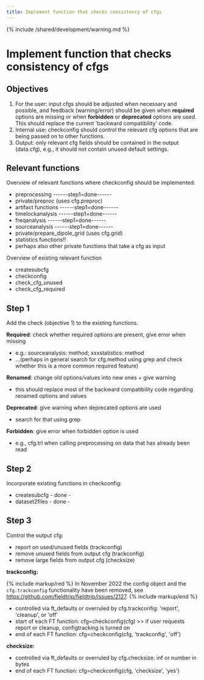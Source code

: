 ```yaml
---
title: Implement function that checks consistency of cfgs
---
```


{% include /shared/development/warning.md %}

# Implement function that checks consistency of cfgs

## Objectives

1.  For the user: input cfgs should be adjusted when necessary and possible, and feedback (warning/error) should be given when **required** options are missing or when **forbidden** or **deprecated** options are used. This should replace the current 'backward compatibility' code.
2.  Internal use: checkconfig should control the relevant cfg options that are being passed on to other functions.
3.  Output: only relevant cfg fields should be contained in the output (data.cfg), e.g., it should not contain unused default settings.

## Relevant functions

Overview of relevant functions where checkconfig should be implemented:

- preprocessing ------step1=done------
- private/preproc (uses cfg.preproc)
- artifact functions ------step1=done------
- timelockanalysis ------step1=done------
- freqanalysis ------step1=done------
- sourceanalysis ------step1=done------
- private/prepare_dipole_grid (uses cfg.grid)
- statistics functions!!
- perhaps also other private functions that take a cfg as input

Overview of existing relevant function

- createsubcfg
- checkconfig
- check_cfg_unused
- check_cfg_required

## Step 1

Add the check (objective 1) to the existing functions.

**Required**: check whether required options are present, give error when missing

- e.g.: sourceanalysis: method; xxxstatistics: method
- ...(perhaps in general search for cfg.method using grep and check whether this is a more common required feature)

**Renamed**: change old options/values into new ones + give warning

- this should replace most of the backward compatibility code regarding renamed options and values

**Deprecated**: give warning when deprecated options are used

- search for that using grep

**Forbidden**: give error when forbidden option is used

- e.g., cfg.trl when calling preprocessing on data that has already been read

## Step 2

Incorporate existing functions in checkconfig:

- createsubcfg - done -
- dataset2files - done -

## Step 3

Control the output cfg:

- report on used/unused fields (trackconfig)
- remove unused fields from output cfg (trackconfig)
- remove large fields from output cfg (checksize)

**trackconfig:**

{% include markup/red %}
In November 2022 the config object and the `cfg.trackconfig` functionality have been removed, see <https://github.com/fieldtrip/fieldtrip/issues/2127>.
{% include markup/end %}

- controlled via ft_defaults or overruled by cfg.trackconfig: 'report', 'cleanup', or 'off'
- start of each FT function: cfg=checkconfig(cfg) >> if user requests report or cleanup, configtracking is turned on
- end of each FT function: cfg=checkconfig(cfg, 'trackconfig', 'off')

**checksize:**

- controlled via ft_defaults or overruled by cfg.checksize: inf or number in bytes
- end of each FT function: cfg=checkconfig(cfg, 'checksize', 'yes')
